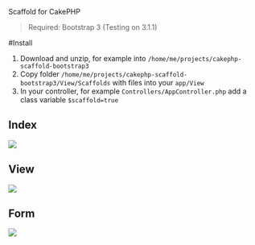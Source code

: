Scaffold for CakePHP
> Required: Bootstrap 3 (Testing on 3.1.1)

#Install
1. Download and unzip, for example into `/home/me/projects/cakephp-scaffold-bootstrap3`
2. Copy folder `/home/me/projects/cakephp-scaffold-bootstrap3/View/Scaffolds` with files into your `app/View`
3. In your controller, for example `Controllers/AppController.php` add a class variable `$scaffold=true`

## Index
![](http://i33.fastpic.ru/big/2014/0219/4d/097870b6f932d4b0d10d0994abb93d4d.png)

## View
![](http://i33.fastpic.ru/big/2014/0219/99/9e6b791b4ee0ba75dbdfe04614300299.png)

## Form
![](http://i33.fastpic.ru/big/2014/0219/1d/b477fcb85ece2303aa42da8e000d5a1d.png)